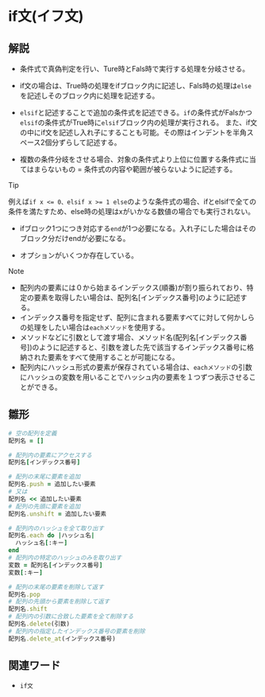 # if文(イフ文)  
## 解説  
* 条件式で真偽判定を行い、Ture時とFals時で実行する処理を分岐させる。    
  
* if文の場合は、True時の処理をifブロック内に記述し、Fals時の処理は`else`を記述しそのブロック内に処理を記述する。

* `elsif`と記述することで追加の条件式を記述できる。`if`の条件式がFalsかつ`elsif`の条件式がTrue時に`elsif`ブロック内の処理が実行される。
  また、if文の中にif文を記述し入れ子にすることも可能。その際はインデントを半角スペース2個分ずらして記述する。

* 複数の条件分岐をさせる場合、対象の条件式より上位に位置する条件式に当てはまらないもの = 条件式の内容や範囲が被らないように記述する。
>[!TIP]
>例えば`if x <= 0、elsif x >= 1 else`のような条件式の場合、ifとelsifで全ての条件を満たすため、else時の処理はxがいかなる数値の場合でも実行されない。

* ifブロック1つにつき対応する`end`が1つ必要になる。入れ子にした場合はそのブロック分だけendが必要になる。

* オプションがいくつか存在している。 
  
>[!NOTE]
>* 配列内の要素には０から始まるインデックス(順番)が割り振られており、特定の要素を取得したい場合は、配列名[インデックス番号]のように記述する。
>* インデックス番号を指定せず、配列に含まれる要素すべてに対して何かしらの処理をしたい場合は`eachメソッド`を使用する。  
>* メソッドなどに引数として渡す場合、メソッド名(配列名[インデックス番号])のように記述すると、引数を渡した先で該当するインデックス番号に格納された要素をすべて使用することが可能になる。
>* 配列内にハッシュ形式の要素が保存されている場合は、`eachメソッド`の引数にハッシュの変数を用いることでハッシュ内の要素を１つずつ表示させることができる。  


  
## 雛形   
```ruby
# 空の配列を定義
配列名 = []

# 配列内の要素にアクセスする
配列名[インデックス番号]

# 配列の末尾に要素を追加
配列名.push = 追加したい要素
# 又は
配列名 << 追加したい要素
# 配列の先頭に要素を追加
配列名.unshift = 追加したい要素

# 配列内のハッシュを全て取り出す
配列名.each do |ハッシュ名|
  ハッシュ名[:キー]
end
# 配列内の特定のハッシュのみを取り出す
変数 = 配列名[インデックス番号]
変数[:キー]

# 配列の末尾の要素を削除して返す
配列名.pop
# 配列の先頭から要素を削除して返す
配列名.shift
# 配列内の引数に合致した要素を全て削除する
配列名.delete(引数)
# 配列内の指定したインデックス番号の要素を削除
配列名.delete_at(インデックス番号)

```
## 関連ワード  
* `if文`
